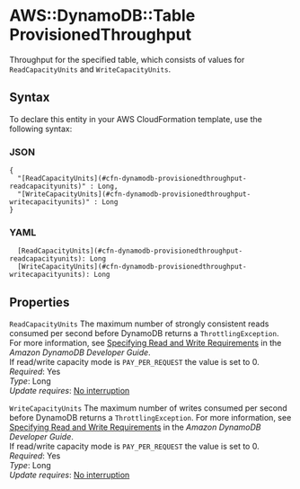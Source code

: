 # AWS::DynamoDB::Table ProvisionedThroughput<a name="aws-properties-dynamodb-provisionedthroughput"></a>

Throughput for the specified table, which consists of values for `ReadCapacityUnits` and `WriteCapacityUnits`\.

## Syntax<a name="aws-properties-dynamodb-provisionedthroughput-syntax"></a>

To declare this entity in your AWS CloudFormation template, use the following syntax:

### JSON<a name="aws-properties-dynamodb-provisionedthroughput-syntax.json"></a>

```
{
  "[ReadCapacityUnits](#cfn-dynamodb-provisionedthroughput-readcapacityunits)" : Long,
  "[WriteCapacityUnits](#cfn-dynamodb-provisionedthroughput-writecapacityunits)" : Long
}
```

### YAML<a name="aws-properties-dynamodb-provisionedthroughput-syntax.yaml"></a>

```
  [ReadCapacityUnits](#cfn-dynamodb-provisionedthroughput-readcapacityunits): Long
  [WriteCapacityUnits](#cfn-dynamodb-provisionedthroughput-writecapacityunits): Long
```

## Properties<a name="aws-properties-dynamodb-provisionedthroughput-properties"></a>

`ReadCapacityUnits`  <a name="cfn-dynamodb-provisionedthroughput-readcapacityunits"></a>
The maximum number of strongly consistent reads consumed per second before DynamoDB returns a `ThrottlingException`\. For more information, see [Specifying Read and Write Requirements](https://docs.aws.amazon.com/amazondynamodb/latest/developerguide/WorkingWithTables.html#ProvisionedThroughput) in the *Amazon DynamoDB Developer Guide*\.  
If read/write capacity mode is `PAY_PER_REQUEST` the value is set to 0\.  
*Required*: Yes  
*Type*: Long  
*Update requires*: [No interruption](https://docs.aws.amazon.com/AWSCloudFormation/latest/UserGuide/using-cfn-updating-stacks-update-behaviors.html#update-no-interrupt)

`WriteCapacityUnits`  <a name="cfn-dynamodb-provisionedthroughput-writecapacityunits"></a>
The maximum number of writes consumed per second before DynamoDB returns a `ThrottlingException`\. For more information, see [Specifying Read and Write Requirements](https://docs.aws.amazon.com/amazondynamodb/latest/developerguide/WorkingWithTables.html#ProvisionedThroughput) in the *Amazon DynamoDB Developer Guide*\.  
If read/write capacity mode is `PAY_PER_REQUEST` the value is set to 0\.  
*Required*: Yes  
*Type*: Long  
*Update requires*: [No interruption](https://docs.aws.amazon.com/AWSCloudFormation/latest/UserGuide/using-cfn-updating-stacks-update-behaviors.html#update-no-interrupt)
